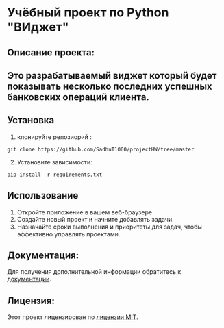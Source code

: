 # Учёбный проект по Python "ВИджет"

## Описание проекта: 
## Это разрабатываемый виджет который будет показывать несколько последних успешных банковских операций клиента.

## Установка

1. клонируйте репозиорий :
```
git clone https://github.com/SadhuT1000/projectHW/tree/master
```
2. Установите зависимости:
```
pip install -r requirements.txt
```
## Использование

1. Откройте приложение в вашем веб-браузере.
2. Создайте новый проект и начните добавлять задачи.
3. Назначайте сроки выполнения и приоритеты для задач, чтобы эффективно управлять проектами.

## Документация:

Для получения дополнительной информации обратитесь к [документации](docs/README.md).

## Лицензия:

Этот проект лицензирован по [лицензии MIT](LICENSE).